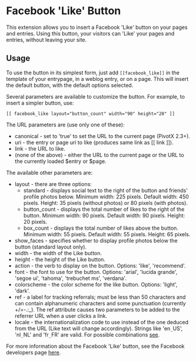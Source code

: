  
Facebook 'Like' Button
======================

This extension allows you to insert a Facebook 'Like' button on your pages and
entries. Using this button, your visitors can 'Like' your pages and entries,
without leaving your site.


Usage
-----

To use the button in its simplest form, just add `[[facebook_like]]` in the
template of your entrypage, in a weblog entry, or on a page. This will insert
the default button, with the default options selected.

Several parameters are available to customize the button. For example, to insert
a simpler button, use:

    [[ facebook_like layout="button_count" width="90" height="20" ]]

The URL parameters are (use only one of these):

 - canonical - set to 'true' to set the URL to the current page (PivotX 2.3+).
 - uri - the entry or page uri to like (produces same link as [[ link ]]).
 - link - the URL to like. 
 - (none of the above) - either the URL to the current page or the URL to the currently loaded $entry or $page.

The available other parameters are:

 - layout - there are three options:
   - standard - displays social text to the right of the button and friends'
     profile photos below. Minimum width: 225 pixels. Default width: 450 pixels. 
     Height: 35 pixels (without photos) or 80 pixels (with photos).
   - button_count - displays the total number of likes to the right of the button.
     Minimum width: 90 pixels. Default width: 90 pixels. Height: 20 pixels.
   - box_count - displays the total number of likes above the button. Minimum width: 55 pixels. 
     Default width: 55 pixels. Height: 65 pixels.
 - show_faces - specifies whether to display profile photos below the button (standard layout only).
 - width - the width of the Like button.
 - height - the height of the Like button.
 - action - the verb to display on the button. Options: 'like', 'recommend'.
 - font - the font to use for the button. Options: 'arial', 'lucida grande', 
   'segoe ui', 'tahoma', 'trebuchet ms', 'verdana'.
 - colorscheme - the color scheme for the like button. Options: 'light', 'dark'.
 - ref - a label for tracking referrals; must be less than 50 characters and can contain alphanumeric 
   characters and some punctuation (currently +/=-.:_). The ref attribute causes two parameters to be 
   added to the referrer URL when a user clicks a link.
 - locale - the internationalization code to use instead of the one deduced from the URL (Like text
   will change accordingly). Strings like 'en`_`US', 'nl`_`NL' and 'fr`_`FR' are valid. For possible 
   combinations [see](http://developers.facebook.com/docs/internationalization/).
 
For more information about the Facebook 'Like' button, see the Facebook developers page
[here](http://developers.facebook.com/docs/reference/plugins/like).
